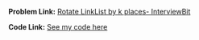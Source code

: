 **Problem Link:** [Rotate LinkList by k places- InterviewBit](https://www.interviewbit.com/problems/rotate-list/)

**Code Link:** [See my code here](https://github.com/heyimvikash/DataStructures-And-Algorithms/blob/9fc4f6ab27adf46321c1604279dfb6e5f7cc6974/1.%20LinkList/1.%20Singly-LinkList/InterviewBit%20Qs/11.%20Rotate%20LL%20by%20K%20place/solution%2011.java)